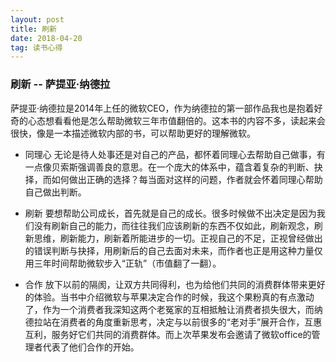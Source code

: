 ```yaml
---
layout: post
title: 刷新
date: 2018-04-20
tag: 读书心得
---
```


### 刷新 -- 萨提亚·纳德拉

萨提亚·纳德拉是2014年上任的微软CEO，作为纳德拉的第一部作品我也是抱着好奇的心态想看看他是怎么帮助微软三年市值翻倍的。这本书的内容不多，读起来会很快，像是一本描述微软内部的书，可以帮助更好的理解微软。

- 同理心
无论是待人处事还是对自己的产品，都怀着同理心去帮助自己做事，有一点像贝索斯强调善良的意思。在一个庞大的体系中，蕴含着复杂的判断、抉择，而如何做出正确的选择？每当面对这样的问题，作者就会怀着同理心帮助自己做出判断。

- 刷新
要想帮助公司成长，首先就是自己的成长。很多时候做不出决定是因为我们没有刷新自己的能力，而往往我们应该刷新的东西不仅如此，刷新观念，刷新思维，刷新能力，刷新着所能进步的一切。正视自己的不足，正视曾经做出的错误判断与抉择，用刷新后的自己去面对未来，而作者也正是用这种力量仅用三年时间帮助微软步入“正轨”（市值翻了一翻）。

- 合作
放下以前的隔阂，让双方共同得利，也为给他们共同的消费群体带来更好的体验。当书中介绍微软与苹果决定合作的时候，我这个果粉真的有点激动了，作为一个消费者我深知这两个老冤家的互相抵触让消费者损失很大，而纳德拉站在消费者的角度重新思考，决定与以前很多的“老对手”展开合作，互惠互利，服务好它们共同的消费群体。而上次苹果发布会邀请了微软office的管理者代表了他们合作的开始。